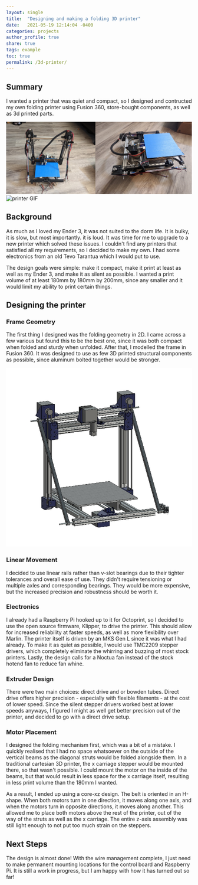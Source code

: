 ```yaml
---
layout: single
title:  "Designing and making a folding 3D printer"
date:   2021-05-19 12:14:04 -0400
categories: projects
author_profile: true
share: true
tags: example
toc: true
permalink: /3d-printer/
---
```


## Summary
I wanted a printer that was quiet and compact, so I designed and contructed my own folding printer using Fusion 360, store-bought components, as well as 3d printed parts.

![collage](/assets/images/printer-collage.jpg)
![printer GIF](/assets/images/printer-gif.gif)

## Background
As much as I loved my Ender 3, it was not suited to the dorm life. It is bulky, it is slow, but most importantly. it is loud.
It was time for me to upgrade to a new printer which solved these issues. I couldn't find any printers that satisfied all my requirements, so I decided to make my own.
I had some electronics from an old Tevo Tarantua which I would put to use.

The design goals were simple: make it compact, make it print at least as well as my Ender 3, and make it as silent as possible.
I wanted a print volume of at least 180mm by 180mm by 200mm, since any smaller and it would limit my ability to print certain things.

## Designing the printer

### Frame Geometry
The first thing I designed was the folding geometry in 2D. I came across a few various but found this to be the best one, since it was both compact when folded and sturdy when unfolded.
After that, I modelled the frame in Fusion 360. It was designed to use as few 3D printed structural components as possible, since aluminum bolted together would be stronger.

![printer CAD](/assets/images/printer-model.jpg)

### Linear Movement
I decided to use linear rails rather than v-slot bearings due to their tighter tolerances and overall ease of use. They didn't require tensioning or multiple axles and corresponding bearings.
They would be more expensive, but the increased precision and robustness should be worth it.

### Electronics
I already had a Raspberry Pi hooked up to it for Octoprint, so I decided to use the open source firmware, Klipper, to drive the printer. This should allow for increased reliability at faster speeds, as well as more flexibility over Marlin.
The printer itself is driven by an MKS Gen L since it was what I had already. To make it as quiet as possible, I would use TMC2209 stepper drivers, which completely eliminate the whirring and buzzing of most stock printers.
Lastly, the design calls for a Noctua fan instead of the stock hotend fan to reduce fan whine.

### Extruder Design
There were two main choices: direct drive and or bowden tubes. Direct drive offers higher precision - especially with flexible filaments - at the cost of lower speed. Since the silent stepper drivers worked best at lower speeds anyways,
I figured I might as well get better precision out of the printer, and decided to go with a direct drive setup.

### Motor Placement
I designed the folding mechanism first, which was a bit of a mistake. I quickly realised that I had no space whatsoever on the outside of the vertical beams as the diagonal struts would be folded alongside them.
In a traditional cartesian 3D printer, the x carriage stepper would be mounted there, so that wasn't possible. I could mount the motor on the inside of the beams, but that would result in less space for the x carriage itself,
resulting in less print volume than the 180mm I wanted.

As a result, I ended up using a core-xz design. The belt is oriented in an H-shape. When both motors turn in one direction, it moves along one axis, and when the motors turn in opposite directions, it moves along another.
This allowed me to place both motors above the rest of the printer, out of the way of the struts as well as the x carriage. The entire z-axis assembly was still light enough to not put too much strain on the steppers.

## Next Steps
The design is almost done! With the wire management complete, I just need to make permanent mounting locations for the control board and Raspberry Pi. It is still a work in progress, but I am happy with how it has turned out so far!